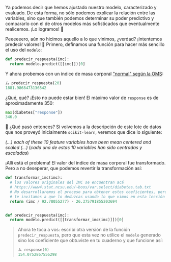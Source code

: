 Ya podemos decir que hemos ajustado nuestro modelo, caracterizado y evaluado. De esta forma, no sólo podemos explicar la relación entre las variables, sino que también podemos determinar su poder predictivo y compararlo con el de otros modelos más sofisticados que eventualmente realicemos. ¡Lo logramos! 🥲

Peeeeeero, aún no hicimos aquello a lo que vinimos, ¿verdad? ¡Intentemos predecir valores! :tada: Primero, definamos una función para hacer más sencillo el uso del `modelo`:

```python
def predecir_respuesta(imc):
  return modelo.predict([[imc]])[0]
```

Y ahora probemos con un índice de masa corporal ["normal" según la OMS](https://es.wikipedia.org/wiki/%C3%8Dndice_de_masa_corporal): 

```python
ム predecir_respuesta(20)
1881.9868473136542
```

¿Qué, qué? ¡Esto no puede estar bien! El máximo valor de `response` es de aproximadamente 350:

```python
max(diabetes["response"])
346.0
```

🤦 ¿Qué pasó entonces? Si volvemos a la descripción de este lote de datos que nos proveyó inicialmente `scikit-learn`, veremos que dice lo siguiente: 

_(...) each of these 10 feature variables have been mean centered and scaled (...)_ (_cada una de estas 10 variables han sido centradas y escaladas_)

¡Allí está el problema! El valor del índice de masa corporal fue transformado. Pero a no deseperar, que podemos revertir la transformación así: 

```python
def transformar_imc(imc):
  # los valores originales del IMC se encuentran acá 
  # https://www4.stat.ncsu.edu/~boos/var.select/diabetes.tab.txt
  # No desarrollaremos el proceso para obtener estos coeficientes, pero 
  # te invitamos a que lo deduzcas usando lo que vimos en esta lección 🤭
  return (imc / 92.78055277) - 26.375791855203694


def predecir_respuesta(imc):
  return modelo.predict([[transformar_imc(imc)]])[0]
```

> Ahora te toca a vos: escribí otra versión de la función `predecir_respuesta`, pero que esta vez no utilice el `modelo` generado sino los coeficiente que obtuviste en tu cuaderno y que funcione así: 
> 
> ```python
> ム response(0)
> 154.0752867556298
> ```

